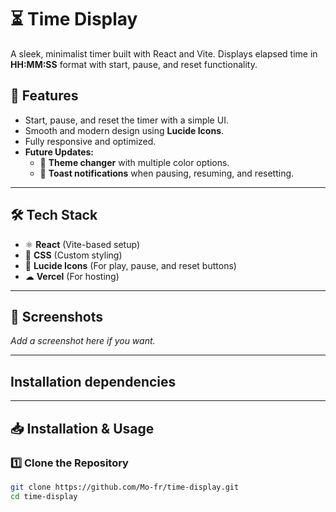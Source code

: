 # ⏳ Time Display

A sleek, minimalist timer built with React and Vite. Displays elapsed time in **HH:MM:SS** format with start, pause, and reset functionality.

## 🚀 Features
- Start, pause, and reset the timer with a simple UI.
- Smooth and modern design using **Lucide Icons**.
- Fully responsive and optimized.
- **Future Updates:**
  - 🌈 **Theme changer** with multiple color options.
  - 🔔 **Toast notifications** when pausing, resuming, and resetting.

---

## 🛠 Tech Stack
- ⚛ **React** (Vite-based setup)
- 🎨 **CSS** (Custom styling)
- 🔗 **Lucide Icons** (For play, pause, and reset buttons)
- ☁ **Vercel** (For hosting)

---

## 📸 Screenshots  
_Add a screenshot here if you want._  

---

## Installation dependencies



---

## 📥 Installation & Usage

### 1️⃣ Clone the Repository
```sh
git clone https://github.com/Mo-fr/time-display.git
cd time-display 



